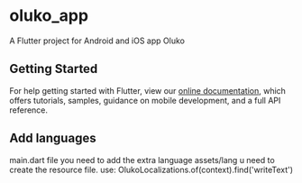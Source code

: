# oluko_app

A Flutter project for Android and iOS app Oluko
## Getting Started


For help getting started with Flutter, view our
[online documentation](https://flutter.dev/docs), which offers tutorials,
samples, guidance on mobile development, and a full API reference.


## Add languages
main.dart file you need to add the extra language 
assets/lang u need to create the resource file.
use: OlukoLocalizations.of(context).find('writeText')
